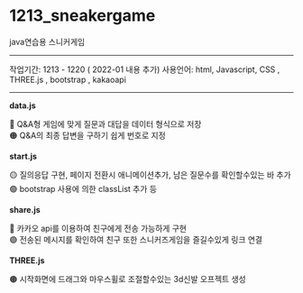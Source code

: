 # 1213_sneakergame
java연습용 스니커게임


---

작업기간: 1213 - 1220 ( 2022-01 내용 추가)
사용언어: html, Javascript, CSS , THREE.js , bootstrap , kakaoapi

---

**data.js**

🔴 Q&A형 게임에 맞게 질문과 대답을 데이터 형식으로 저장 <br>
🟠 Q&A의 최종 답변을 구하기 쉽게 번호로 지정


**start.js**

🟡 질의응답 구현, 페이지 전환시 애니메이션추가, 남은 질문수를 확인할수있는 바 추가  <br>
🟢 bootstrap 사용에 의한 classList 추가 등


**share.js**

🔵 카카오 api를 이용하여 친구에게 전송 가능하게 구현 <br>
🟣 전송된 메시지를 확인하여 친구 또한 스니커즈게임을 즐길수있게 링크 연결


**THREE.js**

🟤 시작화면에 드래그와 마우스휠로 조절할수있는 3d신발 오프젝트 생성 <br>
